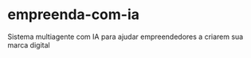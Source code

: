 # empreenda-com-ia
Sistema multiagente com IA para ajudar empreendedores a criarem sua marca digital
